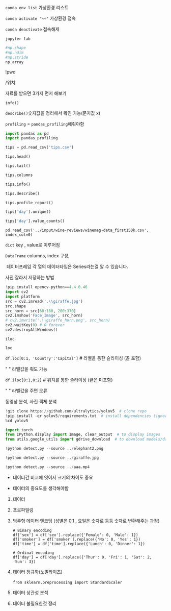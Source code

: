 `conda env list` 가상환경 리스트

`conda activate "~~"` 가상환경 접속

`conda deactivate` 접속해제

`jupyter lab`

```python
#np.shape
#np.ndim
#np.stride
np.array
```



!pwd

/위치



자료를 받으면 3가지 먼저 해보기

`info()`

`describe()`숫자값을 정리해서 확인 가능(문자값 x)

`profiling` = `pandas_profiling`해줘야함 

```python
import pandas as pd
import pandas_profiling

tips = pd.read_csv('tips.csv')

tips.head()

tips.tail()

tips.columns

tips.info()

tips.describe()

tips.profile_report()

tips['day'].unique()

tips['day'].value_counts()
```



`pd.read_csv('../input/wine-reviews/winemag-data_first150k.csv', index_col=0)`



`dict` key , value로 이루어짐



`DataFrame` columns, index 구성,

​		데이터프레임 각 열의 데이터타입은 Series라는걸 알 수 있습니다.



사진 잘라서 저장하는 방법

```python
!pip install opencv-python==4.4.0.46
import cv2
import platform
src = cv2.imread('.\\giraffe.jpg')
src.shape
src_horn = src[60:180, 200:370]
cv2.imshow('Face_Image', src_horn)
# cv2.imwrite('.\\giraffe_horn.png', src_horn)
cv2.waitKey(0) # 0 forever 
cv2.destroyAllWindows()
```



`iloc`

`loc`

`df.loc[0:1, 'Country':'Capital']` # 라벨을 통한 슬라이싱 (끝 포함)

" " 라벨값을 줘도 가능

`df.iloc[0:1,0:2]` # 위치를 통한 슬라이싱 (끝은 미포함)

" " 라벨값을 주면 오류



동영상 분석, 사진 객체 분석

```python
!git clone https://github.com/ultralytics/yolov5  # clone repo
!pip install -qr yolov5/requirements.txt  # install dependencies (ignore errors)
%cd yolov5

import torch
from IPython.display import Image, clear_output  # to display images
from utils.google_utils import gdrive_download  # to download models/datasets

!python detect.py --source ../elephant2.png

!python detect.py --source ../giraffe.jpg

!python detect.py --source ../aaa.mp4
```

 

- 데이터간 비교에 잇어서 크기의 차이도 중요



- 데이터의 중요도를 생각해야함

1. 데이터

2. 프로파일링

3. 범주형 데이터 엔코딩 (성별은 0,1 , 요일은 숫자로 등등 숫자로 변환해주는 과정)

       # Binary encoding
       df['sex'] = df['sex'].replace({'Female': 0, 'Male': 1})
       df['smoker'] = df['smoker'].replace({'No': 0, 'Yes': 1})
       df['time'] = df['time'].replace({'Lunch': 0, 'Dinner': 1})
       
       # Ordinal encoding
       df['day'] = df['day'].replace({'Thur': 0, 'Fri': 1, 'Sat': 2, 'Sun': 3})

4. 데이터 정규화(노멀라이즈)

   ​	`from sklearn.preprocessing import StandardScaler`

5. 데이터 상관성 분석

6. 데이터 불필요한것 정리







